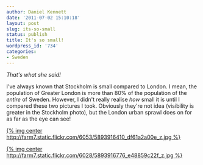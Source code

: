 ```yaml
---
author: Daniel Kennett
date: '2011-07-02 15:10:18'
layout: post
slug: its-so-small
status: publish
title: It's so small!
wordpress_id: '734'
categories:
- Sweden
---
```


*That's what she said!*

I've always known that Stockholm is small compared to London. I mean,
the population of Greater London is more than 80% of the population of
the *entire* of Sweden. However, I didn't really realise *how* small it
is until I compared these two pictures I took. Obviously they're not
idea (visibility is greater in the Stockholm photo), but the London
urban sprawl does on for as far as the eye can see!

[{% img center http://farm7.static.flickr.com/6053/5893916410_df61a2a00e_z.jpg %}](http://www.flickr.com/photos/ikenndac/5893916410/ "Stockholm from the Sky by iKenndac, on Flickr")

[{% img center http://farm7.static.flickr.com/6028/5893916776_e48859c22f_z.jpg %}](http://www.flickr.com/photos/ikenndac/5893916776/ "London from the Sky by iKenndac, on Flickr")
